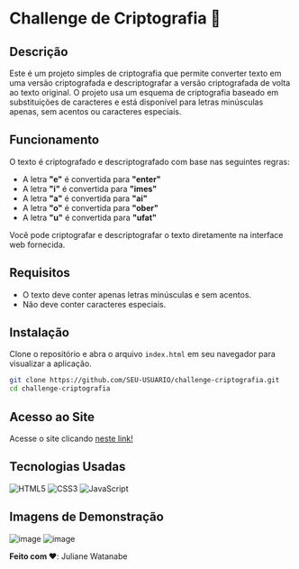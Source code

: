 # Challenge de Criptografia 📠

## Descrição

Este é um projeto simples de criptografia que permite converter texto em uma versão criptografada e descriptografar a versão criptografada de volta ao texto original. O projeto usa um esquema de criptografia baseado em substituições de caracteres e está disponível para letras minúsculas apenas, sem acentos ou caracteres especiais.

## Funcionamento

O texto é criptografado e descriptografado com base nas seguintes regras:
- A letra **"e"** é convertida para **"enter"**
- A letra **"i"** é convertida para **"imes"**
- A letra **"a"** é convertida para **"ai"**
- A letra **"o"** é convertida para **"ober"**
- A letra **"u"** é convertida para **"ufat"**

Você pode criptografar e descriptografar o texto diretamente na interface web fornecida.

## Requisitos

- O texto deve conter apenas letras minúsculas e sem acentos.
- Não deve conter caracteres especiais.

## Instalação

Clone o repositório e abra o arquivo `index.html` em seu navegador para visualizar a aplicação.

```bash
git clone https://github.com/SEU-USUARIO/challenge-criptografia.git
cd challenge-criptografia
```

## Acesso ao Site
Acesse o site clicando [neste link!](https://watanabejuliane.github.io/challenge-criptografia/)
## Tecnologias Usadas

![HTML5](https://img.shields.io/badge/HTML5-E34F26?style=flat&logo=html5&logoColor=white) 
![CSS3](https://img.shields.io/badge/CSS3-1572B6?style=flat&logo=css3&logoColor=white) 
![JavaScript](https://img.shields.io/badge/JavaScript-F7DF1E?style=flat&logo=javascript&logoColor=black) 

## Imagens de Demonstração
![image](https://github.com/user-attachments/assets/4d14be81-7b96-4d56-987d-0d166749ba95)
![image](https://github.com/user-attachments/assets/2c58c100-a4b6-4edc-94ea-7f66eb659150)


 **Feito com ♥**: Juliane Watanabe


